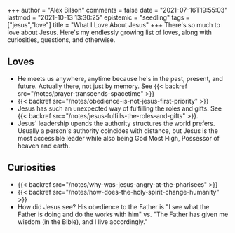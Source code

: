 +++
author = "Alex Bilson"
comments = false
date = "2021-07-16T19:55:03"
lastmod = "2021-10-13 13:30:25"
epistemic = "seedling"
tags = ["jesus","love"]
title = "What I Love About Jesus"
+++
There's so much to love about Jesus. Here's my endlessly growing list of loves, along with curiosities, questions, and otherwise.

## Loves

- He meets us anywhere, anytime because he's in the past, present, and future. Actually there, not just by memory. See {{< backref src="/notes/prayer-transcends-spacetime" >}}
- {{< backref src="/notes/obedience-is-not-jesus-first-priority" >}}
- Jesus has such an unexpected way of fulfilling the roles and gifts. See {{< backref src="/notes/jesus-fulfills-the-roles-and-gifts" >}}.
- Jesus' leadership upends the authority structures the world prefers. Usually a person's authority coincides with distance, but Jesus is the most accessible leader while also being God Most High, Possessor of heaven and earth.

## Curiosities

- {{< backref src="/notes/why-was-jesus-angry-at-the-pharisees" >}}
- {{< backref src="/notes/how-does-the-holy-spirit-change-humanity" >}}
- How did Jesus see? His obedience to the Father is "I see what the Father is doing and do the works with him" vs. "The Father has given me wisdom (in the Bible), and I live accordingly."
